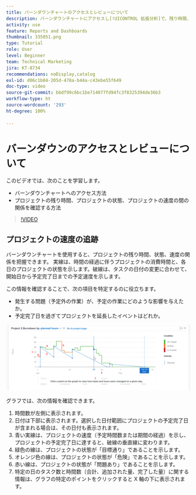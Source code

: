 ```yaml
---
title: バーンダウンチャートのアクセスとレビューについて
description: バーンダウンチャートにアクセスし[!UICONTROL 拡張分析]で、残り時間、プロジェクトの状態、プロジェクトの速度の関係を確認する方法について説明します。
activity: use
feature: Reports and Dashboards
thumbnail: 335051.png
type: Tutorial
role: User
level: Beginner
team: Technical Marketing
jira: KT-8734
recommendations: noDisplay,catalog
exl-id: d06c1b04-205d-478a-b44a-c43ebe55f649
doc-type: video
source-git-commit: bbdf99c6bc1be714077fd94fc3f8325394de36b3
workflow-type: ht
source-wordcount: '293'
ht-degree: 100%

---
```


# バーンダウンのアクセスとレビューについて

このビデオでは、次のことを学習します。

* バーンダウンチャートへのアクセス方法
* プロジェクトの残り時間、プロジェクトの状態、プロジェクトの速度の間の関係を確認する方法

>[!VIDEO](https://video.tv.adobe.com/v/3438885/?quality=12&learn=on&enablevpops=1&captions=jpn)

## プロジェクトの速度の追跡

バーンダウンチャートを使用すると、プロジェクトの残り時間、状態、速度の関係を把握できます。 実線は、時間の経過に伴うプロジェクトの消費時間と、各日のプロジェクトの状態を示します。破線は、タスクの日付の変更に合わせて、開始日から予定完了日までの予定速度を示します。

この情報を確認することで、次の項目を特定するのに役立ちます。

* 発生する問題（予定外の作業）が、予定の作業にどのような影響を与えたか。
* 予定完了日を過ぎてプロジェクトを延長したイベントはどれか。

![下の箇条書きで説明されていエリアに番号が付いたバーンダウンチャートを示す画像](assets/section-2-9.png)

グラフでは、次の情報を確認できます。

1. 時間数が左側に表示されます。
1. 日付は下部に表示されます。選択した日付範囲にプロジェクトの予定完了日が含まれる場合は、その日付も表示されます。
1. 青い実線は、プロジェクトの速度（予定時間数または期間の経過）を示し、プロジェクトの予定完了日に達すると、破線の垂直線に変わります。
1. 緑色の線は、プロジェクトの状態が「目標通り」であることを示します。
1. オレンジ色の線は、プロジェクトの状態が「危険」であることを示します。
1. 赤い線は、プロジェクトの状態が「問題あり」であることを示します。
1. 特定の日のタスク数と時間数（合計、追加された量、完了した量）に関する情報は、グラフの特定のポイントをクリックすると X 軸の下に表示されます。
